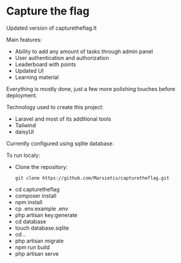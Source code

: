 # Capture the flag
Updated version of capturetheflag.lt

Main features:
- Ability to add any amount of tasks through admin panel
- User authentication and authorization
- Leaderboard with points
- Updated UI
- Learning material

Everything is mostly done, just a few more polishing touches before deployment.

Technology used to create this project:
- Laravel and most of its additional tools
- Tailwind
- daisyUI

Currently configured using sqlite database.

To run localy:
- Clone the repository:
  ```
  git clone https://github.com/Marsietis/capturetheflag.git
  ```
- cd capturetheflag
- composer install
- npm install
- cp .env.example .env
- php artisan key:generate
- cd database
- touch database.sqlite
- cd ..
- php artisan migrate
- npm run build
- php artisan serve
